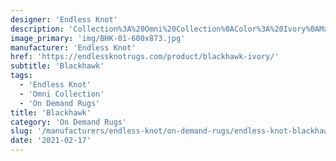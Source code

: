 ```yaml
---
designer: 'Endless Knot'
description: 'Collection%3A%20Omni%20Collection%0AColor%3A%20Ivory%0AMaterial%3A%20100%25%20WoolPile%3A%201/4%22Width%3A%2013%272%22Style%3A%20Geometric%2C%20SolidPattern%20Repeat%3A%207%22%20W%20x%205/8%22%20L'
image_primary: 'img/BHK-01-600x873.jpg'
manufacturer: 'Endless Knot'
href: 'https://endlessknotrugs.com/product/blackhawk-ivory/'
subtitle: 'Blackhawk'
tags:
  - 'Endless Knot'
  - 'Omni Collection'
  - 'On Demand Rugs'
title: 'Blackhawk'
category: 'On Demand Rugs'
slug: '/manufacturers/endless-knot/on-demand-rugs/endless-knot-blackhawk'
date: '2021-02-17'
---
```

